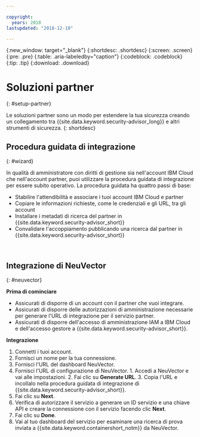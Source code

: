 ```yaml
---

copyright:
  years: 2018
lastupdated: "2018-12-10"

---
```


{:new_window: target="_blank"}
{:shortdesc: .shortdesc}
{:screen: .screen}
{:pre: .pre}
{:table: .aria-labeledby="caption"}
{:codeblock: .codeblock}
{:tip: .tip}
{:download: .download}

# Soluzioni partner
{: #setup-partner}

Le soluzioni partner sono un modo per estendere la tua sicurezza creando un collegamento tra {{site.data.keyword.security-advisor_long}} e altri strumenti di sicurezza.
{: shortdesc}

## Procedura guidata di integrazione
{: #wizard}

In qualità di amministratore con diritti di gestione sia nell'account IBM Cloud che nell'account partner, puoi utilizzare la procedura guidata di integrazione per essere subito operativo. La procedura guidata ha quattro passi di base:

* Stabilire l'attendibilità e associare i tuoi account IBM Cloud e partner
* Copiare le informazioni richieste, come le credenziali e gli URL, tra gli account
* Installare i metadati di ricerca del partner in {{site.data.keyword.security-advisor_short}}
* Convalidare l'accoppiamento pubblicando una ricerca dal partner in {{site.data.keyword.security-advisor_short}}

</br>

## Integrazione di NeuVector
{: #neuvector}

**Prima di cominciare**

* Assicurati di disporre di un account con il partner che vuoi integrare.
* Assicurati di disporre delle autorizzazioni di amministrazione necessarie per generare l'URL di integrazione per il servizio partner.
* Assicurati di disporre dell'accesso di amministrazione IAM a IBM Cloud e dell'accesso gestore a {{site.data.keyword.security-advisor_short}}.

**Integrazione**

1. Connetti i tuoi account.
  1. Fornisci un nome per la tua connessione.
  2. Fornisci l'URL del dashboard NeuVector.
  3. Fornisci l'URL di configurazione di NeuVector.
    1. Accedi a NeuVector e vai alle impostazioni.
    2. Fai clic su **Generate URL**.
    3. Copia l'URL e incollalo nella procedura guidata di integrazione di {{site.data.keyword.security-advisor_short}}.
  4. Fai clic su **Next**.
3. Verifica di autorizzare il servizio a generare un ID servizio e una chiave API e creare la connessione con il servizio facendo clic **Next**.
4. Fai clic su **Done**.
5. Vai al tuo dashboard del servizio per esaminare una ricerca di prova inviata a {{site.data.keyword.containershort_notm}} da NeuVector.
